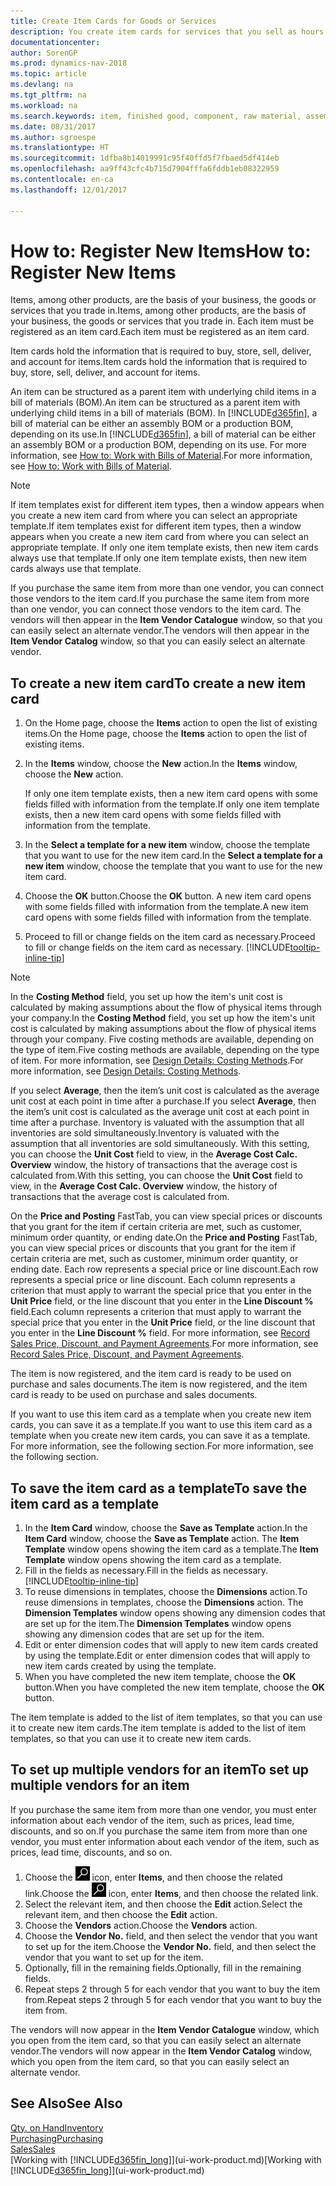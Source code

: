 ```yaml
---
title: Create Item Cards for Goods or Services
description: You create item cards for services that you sell as hours and for physical products, such as assembly items, finished goods, components, or raw material, that you sell from your inventory.
documentationcenter: 
author: SorenGP
ms.prod: dynamics-nav-2018
ms.topic: article
ms.devlang: na
ms.tgt_pltfrm: na
ms.workload: na
ms.search.keywords: item, finished good, component, raw material, assembly item
ms.date: 08/31/2017
ms.author: sgroespe
ms.translationtype: HT
ms.sourcegitcommit: 1dfba8b14019991c95f40ffd5f7fbaed5df414eb
ms.openlocfilehash: aa9ff43cfc4b715d7904fffa6fddb1eb08322959
ms.contentlocale: en-ca
ms.lasthandoff: 12/01/2017

---
```

# <a name="how-to-register-new-items"></a><span data-ttu-id="163f5-103">How to: Register New Items</span><span class="sxs-lookup"><span data-stu-id="163f5-103">How to: Register New Items</span></span>
<span data-ttu-id="163f5-104">Items, among other products, are the basis of your business, the goods or services that you trade in.</span><span class="sxs-lookup"><span data-stu-id="163f5-104">Items, among other products, are the basis of your business, the goods or services that you trade in.</span></span> <span data-ttu-id="163f5-105">Each item must be registered as an item card.</span><span class="sxs-lookup"><span data-stu-id="163f5-105">Each item must be registered as an item card.</span></span>

<span data-ttu-id="163f5-106">Item cards hold the information that is required to buy, store, sell, deliver, and account for items.</span><span class="sxs-lookup"><span data-stu-id="163f5-106">Item cards hold the information that is required to buy, store, sell, deliver, and account for items.</span></span>

<span data-ttu-id="163f5-107">An item can be structured as a parent item with underlying child items in a bill of materials (BOM).</span><span class="sxs-lookup"><span data-stu-id="163f5-107">An item can be structured as a parent item with underlying child items in a bill of materials (BOM).</span></span> <span data-ttu-id="163f5-108">In [!INCLUDE[d365fin](includes/d365fin_md.md)], a bill of material can be either an assembly BOM or a production BOM, depending on its use.</span><span class="sxs-lookup"><span data-stu-id="163f5-108">In [!INCLUDE[d365fin](includes/d365fin_md.md)], a bill of material can be either an assembly BOM or a production BOM, depending on its use.</span></span> <span data-ttu-id="163f5-109">For more information, see [How to: Work with Bills of Material](inventory-how-work-BOMs.md).</span><span class="sxs-lookup"><span data-stu-id="163f5-109">For more information, see [How to: Work with Bills of Material](inventory-how-work-BOMs.md).</span></span>

> [!NOTE]  
>   <span data-ttu-id="163f5-110">If item templates exist for different item types, then a window appears when you create a new item card from where you can select an appropriate template.</span><span class="sxs-lookup"><span data-stu-id="163f5-110">If item templates exist for different item types, then a window appears when you create a new item card from where you can select an appropriate template.</span></span> <span data-ttu-id="163f5-111">If only one item template exists, then new item cards always use that template.</span><span class="sxs-lookup"><span data-stu-id="163f5-111">If only one item template exists, then new item cards always use that template.</span></span>

<span data-ttu-id="163f5-112">If you purchase the same item from more than one vendor, you can connect those vendors to the item card.</span><span class="sxs-lookup"><span data-stu-id="163f5-112">If you purchase the same item from more than one vendor, you can connect those vendors to the item card.</span></span> <span data-ttu-id="163f5-113">The vendors will then appear in the **Item Vendor Catalogue** window, so that you can easily select an alternate vendor.</span><span class="sxs-lookup"><span data-stu-id="163f5-113">The vendors will then appear in the **Item Vendor Catalog** window, so that you can easily select an alternate vendor.</span></span>

## <a name="to-create-a-new-item-card"></a><span data-ttu-id="163f5-114">To create a new item card</span><span class="sxs-lookup"><span data-stu-id="163f5-114">To create a new item card</span></span>
1. <span data-ttu-id="163f5-115">On the Home page, choose the **Items** action to open the list of existing items.</span><span class="sxs-lookup"><span data-stu-id="163f5-115">On the Home page, choose the **Items** action to open the list of existing items.</span></span>  
2. <span data-ttu-id="163f5-116">In the **Items** window, choose the **New** action.</span><span class="sxs-lookup"><span data-stu-id="163f5-116">In the **Items** window, choose the **New** action.</span></span>

    <span data-ttu-id="163f5-117">If only one item template exists, then a new item card opens with some fields filled with information from the template.</span><span class="sxs-lookup"><span data-stu-id="163f5-117">If only one item template exists, then a new item card opens with some fields filled with information from the template.</span></span>
3. <span data-ttu-id="163f5-118">In the **Select a template for a new item** window, choose the template that you want to use for the new item card.</span><span class="sxs-lookup"><span data-stu-id="163f5-118">In the **Select a template for a new item** window, choose the template that you want to use for the new item card.</span></span>
4. <span data-ttu-id="163f5-119">Choose the **OK** button.</span><span class="sxs-lookup"><span data-stu-id="163f5-119">Choose the **OK** button.</span></span> <span data-ttu-id="163f5-120">A new item card opens with some fields filled with information from the template.</span><span class="sxs-lookup"><span data-stu-id="163f5-120">A new item card opens with some fields filled with information from the template.</span></span>
5. <span data-ttu-id="163f5-121">Proceed to fill or change fields on the item card as necessary.</span><span class="sxs-lookup"><span data-stu-id="163f5-121">Proceed to fill or change fields on the item card as necessary.</span></span> [!INCLUDE[tooltip-inline-tip](includes/tooltip-inline-tip_md.md)]

> [!NOTE]
> <span data-ttu-id="163f5-122">In the **Costing Method** field, you set up how the item's unit cost is calculated by making assumptions about the flow of physical items through your company.</span><span class="sxs-lookup"><span data-stu-id="163f5-122">In the **Costing Method** field, you set up how the item's unit cost is calculated by making assumptions about the flow of physical items through your company.</span></span> <span data-ttu-id="163f5-123">Five costing methods are available, depending on the type of item.</span><span class="sxs-lookup"><span data-stu-id="163f5-123">Five costing methods are available, depending on the type of item.</span></span> <span data-ttu-id="163f5-124">For more information, see [Design Details: Costing Methods](design-details-costing-methods.md).</span><span class="sxs-lookup"><span data-stu-id="163f5-124">For more information, see [Design Details: Costing Methods](design-details-costing-methods.md).</span></span>
>
> <span data-ttu-id="163f5-125">If you select **Average**, then the item’s unit cost is calculated as the average unit cost at each point in time after a purchase.</span><span class="sxs-lookup"><span data-stu-id="163f5-125">If you select **Average**, then the item’s unit cost is calculated as the average unit cost at each point in time after a purchase.</span></span> <span data-ttu-id="163f5-126">Inventory is valuated with the assumption that all inventories are sold simultaneously.</span><span class="sxs-lookup"><span data-stu-id="163f5-126">Inventory is valuated with the assumption that all inventories are sold simultaneously.</span></span> <span data-ttu-id="163f5-127">With this setting, you can choose the **Unit Cost** field to view, in the **Average Cost Calc. Overview** window, the history of transactions that the average cost is calculated from.</span><span class="sxs-lookup"><span data-stu-id="163f5-127">With this setting, you can choose the **Unit Cost** field to view, in the **Average Cost Calc. Overview** window, the history of transactions that the average cost is calculated from.</span></span>

<span data-ttu-id="163f5-128">On the **Price and Posting** FastTab, you can view special prices or discounts that you grant for the item if certain criteria are met, such as customer, minimum order quantity, or ending date.</span><span class="sxs-lookup"><span data-stu-id="163f5-128">On the **Price and Posting** FastTab, you can view special prices or discounts that you grant for the item if certain criteria are met, such as customer, minimum order quantity, or ending date.</span></span> <span data-ttu-id="163f5-129">Each row represents a special price or line discount.</span><span class="sxs-lookup"><span data-stu-id="163f5-129">Each row represents a special price or line discount.</span></span> <span data-ttu-id="163f5-130">Each column represents a criterion that must apply to warrant the special price that you enter in the **Unit Price** field, or the line discount that you enter in the **Line Discount %** field.</span><span class="sxs-lookup"><span data-stu-id="163f5-130">Each column represents a criterion that must apply to warrant the special price that you enter in the **Unit Price** field, or the line discount that you enter in the **Line Discount %** field.</span></span> <span data-ttu-id="163f5-131">For more information, see [Record Sales Price, Discount, and Payment Agreements](sales-how-record-sales-price-discount-payment-agreements.md).</span><span class="sxs-lookup"><span data-stu-id="163f5-131">For more information, see [Record Sales Price, Discount, and Payment Agreements](sales-how-record-sales-price-discount-payment-agreements.md).</span></span>

<span data-ttu-id="163f5-132">The item is now registered, and the item card is ready to be used on purchase and sales documents.</span><span class="sxs-lookup"><span data-stu-id="163f5-132">The item is now registered, and the item card is ready to be used on purchase and sales documents.</span></span>

<span data-ttu-id="163f5-133">If you want to use this item card as a template when you create new item cards, you can save it as a template.</span><span class="sxs-lookup"><span data-stu-id="163f5-133">If you want to use this item card as a template when you create new item cards, you can save it as a template.</span></span> <span data-ttu-id="163f5-134">For more information, see the following section.</span><span class="sxs-lookup"><span data-stu-id="163f5-134">For more information, see the following section.</span></span>

## <a name="to-save-the-item-card-as-a-template"></a><span data-ttu-id="163f5-135">To save the item card as a template</span><span class="sxs-lookup"><span data-stu-id="163f5-135">To save the item card as a template</span></span>
1. <span data-ttu-id="163f5-136">In the **Item Card** window, choose the **Save as Template** action.</span><span class="sxs-lookup"><span data-stu-id="163f5-136">In the **Item Card** window, choose the **Save as Template** action.</span></span> <span data-ttu-id="163f5-137">The **Item Template** window opens showing the item card as a template.</span><span class="sxs-lookup"><span data-stu-id="163f5-137">The **Item Template** window opens showing the item card as a template.</span></span>
2. <span data-ttu-id="163f5-138">Fill in the fields as necessary.</span><span class="sxs-lookup"><span data-stu-id="163f5-138">Fill in the fields as necessary.</span></span> [!INCLUDE[tooltip-inline-tip](includes/tooltip-inline-tip_md.md)]
3. <span data-ttu-id="163f5-139">To reuse dimensions in templates, choose the **Dimensions** action.</span><span class="sxs-lookup"><span data-stu-id="163f5-139">To reuse dimensions in templates, choose the **Dimensions** action.</span></span> <span data-ttu-id="163f5-140">The **Dimension Templates** window opens showing any dimension codes that are set up for the item.</span><span class="sxs-lookup"><span data-stu-id="163f5-140">The **Dimension Templates** window opens showing any dimension codes that are set up for the item.</span></span>
4. <span data-ttu-id="163f5-141">Edit or enter dimension codes that will apply to new item cards created by using the template.</span><span class="sxs-lookup"><span data-stu-id="163f5-141">Edit or enter dimension codes that will apply to new item cards created by using the template.</span></span>
5. <span data-ttu-id="163f5-142">When you have completed the new item template, choose the **OK** button.</span><span class="sxs-lookup"><span data-stu-id="163f5-142">When you have completed the new item template, choose the **OK** button.</span></span>

<span data-ttu-id="163f5-143">The item template is added to the list of item templates, so that you can use it to create new item cards.</span><span class="sxs-lookup"><span data-stu-id="163f5-143">The item template is added to the list of item templates, so that you can use it to create new item cards.</span></span>

## <a name="to-set-up-multiple-vendors-for-an-item"></a><span data-ttu-id="163f5-144">To set up multiple vendors for an item</span><span class="sxs-lookup"><span data-stu-id="163f5-144">To set up multiple vendors for an item</span></span>  
<span data-ttu-id="163f5-145">If you purchase the same item from more than one vendor, you must enter information about each vendor of the item, such as prices, lead time, discounts, and so on.</span><span class="sxs-lookup"><span data-stu-id="163f5-145">If you purchase the same item from more than one vendor, you must enter information about each vendor of the item, such as prices, lead time, discounts, and so on.</span></span>  

1.  <span data-ttu-id="163f5-146">Choose the ![Search for Page or Report](media/ui-search/search_small.png "Search for Page or Report icon") icon, enter **Items**, and then choose the related link.</span><span class="sxs-lookup"><span data-stu-id="163f5-146">Choose the ![Search for Page or Report](media/ui-search/search_small.png "Search for Page or Report icon") icon, enter **Items**, and then choose the related link.</span></span>  
2.  <span data-ttu-id="163f5-147">Select the relevant item, and then choose the **Edit** action.</span><span class="sxs-lookup"><span data-stu-id="163f5-147">Select the relevant item, and then choose the **Edit** action.</span></span>  
3.  <span data-ttu-id="163f5-148">Choose the **Vendors** action.</span><span class="sxs-lookup"><span data-stu-id="163f5-148">Choose the **Vendors** action.</span></span>  
4.  <span data-ttu-id="163f5-149">Choose the **Vendor No.** field, and then select the vendor that you want to set up for the item.</span><span class="sxs-lookup"><span data-stu-id="163f5-149">Choose the **Vendor No.** field, and then select the vendor that you want to set up for the item.</span></span>  
5.  <span data-ttu-id="163f5-150">Optionally, fill in the remaining fields.</span><span class="sxs-lookup"><span data-stu-id="163f5-150">Optionally, fill in the remaining fields.</span></span>  
6.  <span data-ttu-id="163f5-151">Repeat steps 2 through 5 for each vendor that you want to buy the item from.</span><span class="sxs-lookup"><span data-stu-id="163f5-151">Repeat steps 2 through 5 for each vendor that you want to buy the item from.</span></span>

<span data-ttu-id="163f5-152">The vendors will now appear in the **Item Vendor Catalogue** window, which you open from the item card, so that you can easily select an alternate vendor.</span><span class="sxs-lookup"><span data-stu-id="163f5-152">The vendors will now appear in the **Item Vendor Catalog** window, which you open from the item card, so that you can easily select an alternate vendor.</span></span>

## <a name="see-also"></a><span data-ttu-id="163f5-153">See Also</span><span class="sxs-lookup"><span data-stu-id="163f5-153">See Also</span></span>
  [<span data-ttu-id="163f5-154">Qty. on Hand</span><span class="sxs-lookup"><span data-stu-id="163f5-154">Inventory</span></span>](inventory-manage-inventory.md)  
  [<span data-ttu-id="163f5-155">Purchasing</span><span class="sxs-lookup"><span data-stu-id="163f5-155">Purchasing</span></span>](purchasing-manage-purchasing.md)  
  [<span data-ttu-id="163f5-156">Sales</span><span class="sxs-lookup"><span data-stu-id="163f5-156">Sales</span></span>](sales-manage-sales.md)  
  <span data-ttu-id="163f5-157">[Working with [!INCLUDE[d365fin_long](includes/d365fin_long_md.md)]](ui-work-product.md)</span><span class="sxs-lookup"><span data-stu-id="163f5-157">[Working with [!INCLUDE[d365fin_long](includes/d365fin_long_md.md)]](ui-work-product.md)</span></span>

##

